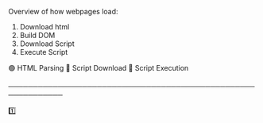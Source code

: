 Overview of how webpages load:

1. Download html
2. Build DOM
3. Download Script
4. Execute Script

🟢 HTML Parsing
🔵 Script Download
🔴 Script Execution

─────────────────────────────────────────────────────────────

1️⃣ <script> in <head>
HTML: 🟢🟢 🔴 🟢🟢🟢
Script: 🔵🔴

✅ Effect:
Parsing stops while the script is downloaded and executed.
Can **block rendering** and delay First Paint.

─────────────────────────────────────────────────────────────

2️⃣ <script> at end of <body>
HTML: 🟢🟢🟢🟢🟢🟢
Script: 🔵🔴

✅ Effect:
HTML parsing completes first.
Script loads and runs afterward.
Safer for performance.

─────────────────────────────────────────────────────────────

3️⃣ <script async>
HTML: 🟢🟢🟢🟢🟢🟢
Script: 🔵---🔴

✅ Effect:
Script downloads **in parallel**.
Executes as soon as ready—can interrupt parsing unpredictably.

─────────────────────────────────────────────────────────────

4️⃣ <script defer>
HTML: 🟢🟢🟢🟢🟢🟢
Script: 🔵-------🔴

✅ Effect:
Downloads in parallel.
Executes **after parsing completes**.
Best for non-blocking scripts.

Chatgpt :

1. Request and Download the HTML
   Browser sends HTTP(S) request.
   Receives the raw HTML text response.

2. Parse HTML and Build the DOM
   The HTML parser starts incrementally parsing as the data streams in.
   The DOM (Document Object Model) tree is built node by node.

3. Parse CSS and Build the CSSOM
   As <link> or <style> elements are encountered, CSS is fetched and parsed.
   This produces the CSSOM (CSS Object Model).

4. Download and Parse Scripts
   When the parser encounters a <script> tag:
   4.1 If it’s synchronous (default):
   Parsing of HTML is blocked.  
   The script is fetched if src is specified.
   Once downloaded, the script is executed immediately.
   4.2 If it’s async or defer:
   async: downloaded in parallel, executed as soon as it’s ready (may run before HTML parsing completes).
   defer: downloaded in parallel, executed after HTML parsing is complete.

5. Build the Render Tree
   The DOM and CSSOM are combined into the Render Tree (only visible elements).
   This represents what will actually be painted.

6. Layout
   The browser computes the exact position and size of each element in the render tree.

7. Painting
   The pixels for each node are drawn to the screen.

8. Composite
   If layers are involved (e.g., for transforms, animations), they are composited together into the final image.
